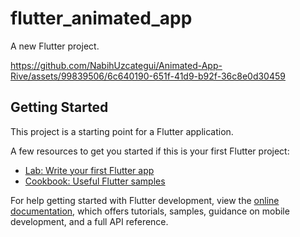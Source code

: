 # flutter_animated_app

A new Flutter project.

https://github.com/NabihUzcategui/Animated-App-Rive/assets/99839506/6c640190-651f-41d9-b92f-36c8e0d30459

## Getting Started

This project is a starting point for a Flutter application.

A few resources to get you started if this is your first Flutter project:

- [Lab: Write your first Flutter app](https://docs.flutter.dev/get-started/codelab)
- [Cookbook: Useful Flutter samples](https://docs.flutter.dev/cookbook)

For help getting started with Flutter development, view the
[online documentation](https://docs.flutter.dev/), which offers tutorials,
samples, guidance on mobile development, and a full API reference.
